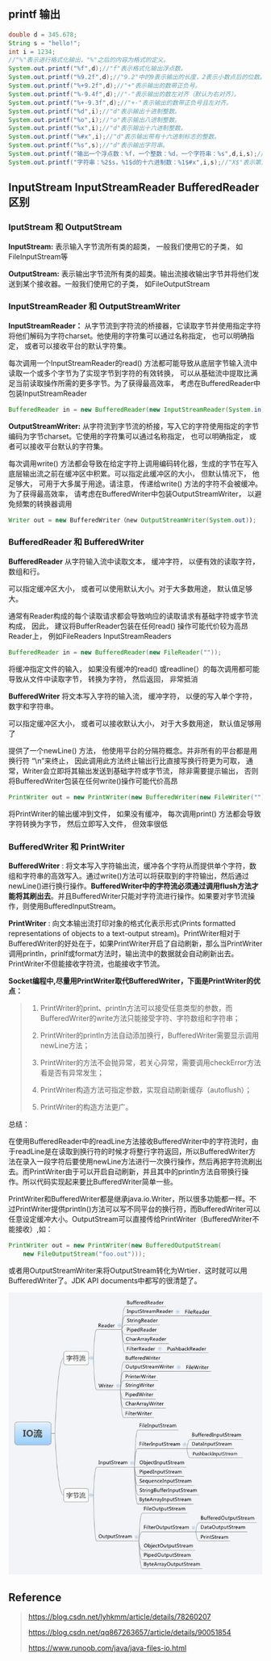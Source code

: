 ## printf 输出

``` java
double d = 345.678;
String s = "hello!"; 
int i = 1234;
//"%"表示进行格式化输出，"%"之后的内容为格式的定义。
System.out.printf("%f",d);//"f"表示格式化输出浮点数。
System.out.printf("%9.2f",d);//"9.2"中的9表示输出的长度，2表示小数点后的位数。
System.out.printf("%+9.2f",d);//"+"表示输出的数带正负号。
System.out.printf("%-9.4f",d);//"-"表示输出的数左对齐（默认为右对齐）。
System.out.printf("%+-9.3f",d);//"+-"表示输出的数带正负号且左对齐。
System.out.printf("%d",i);//"d"表示输出十进制整数。
System.out.printf("%o",i);//"o"表示输出八进制整数。
System.out.printf("%x",i);//"d"表示输出十六进制整数。
System.out.printf("%#x",i);//"d"表示输出带有十六进制标志的整数。
System.out.printf("%s",s);//"d"表示输出字符串。
System.out.printf("输出一个浮点数：%f，一个整数：%d，一个字符串：%s",d,i,s);//可以输出多个变量，注意顺序。
System.out.printf("字符串：%2$s，%1$d的十六进制数：%1$#x",i,s);//"X$"表示第几个变量。
```



## InputStream InputStreamReader BufferedReader 区别

### IputStream 和 OutputStream

**InputStream:** 表示输入字节流所有类的超类， 一般我们使用它的子类， 如FileInputStream等

**OutputStream:** 表示输出字节流所有类的超类。输出流接收输出字节并将他们发送到某个接收器。一般我们使用它的子类， 如FileOutputStream

### InputStreamReader 和 OutputStreamWriter

**InputStreamReader：** 从字节流到字符流的桥接器，它读取字节并使用指定字符将他们解码为字符charset。他使用的字符集可以通过名称指定， 也可以明确指定， 或者可以接收平台的默认字符集。

每次调用一个InputStreamReader的read() 方法都可能导致从底层字节输入流中读取一个或多个字节为了实现字节到字符的有效转换， 可以从基础流中提取比满足当前读取操作所需的更多字节。为了获得最高效率， 考虑在BufferedReader中包装InputStreamReader

```java
BufferedReader in = new BufferedReader(new InputStreamReader(System.in));
```

**OutputStreamWriter:** 从字符流到字节流的桥接，写入它的字符使用指定的字节编码为字节charset。它使用的字符集可以通过名称指定， 也可以明确指定， 或者可以接收平台默认的字符集。

每次调用write() 方法都会导致在给定字符上调用编码转化器，生成的字节在写入底层输出流之前在缓冲区中积累。可以指定此缓冲区的大小， 但默认情况下， 他足够大， 可用于大多属于用途。请注意， 传递给write() 方法的字符不会被缓冲。为了获得最高效率， 请考虑在BufferedWriter中包装OutputStreamWriter， 以避免频繁的转换器调用

```java
Writer out = new BufferedWriter（new OutputStreamWriter(System.out));
```

### BufferedReader 和 BufferedWriter

**BufferedReader** 从字符输入流中读取文本， 缓冲字符， 以便有效的读取字符， 数组和行。

可以指定缓冲区大小， 或者可以使用默认大小。对于大多数用途， 默认值足够大。

通常有Reader构成的每个读取请求都会导致响应的读取请求有基础字符或字节流构成， 因此， 建议将BufferReader包装在任何read() 操作可能代价较为高昂Reader上， 例如FileReaders InputStreamReaders

 ```java
BufferedReader in = new BufferedReader(new FileReader(""));
 ```

将缓冲指定文件的输入， 如果没有缓冲的read() 或readline(）的每次调用都可能导致从文件中读取字节， 转换为字符， 然后返回， 非常抵消

**BufferedWriter** 将文本写入字符的输入流， 缓冲字符， 以便的写入单个字符， 数字和字符串。

可以指定缓冲区大小， 或者可以接收默认大小， 对于大多数用途， 默认值足够用了

提供了一个newLine() 方法， 他使用平台的分隔符概念。并非所有的平台都是用换行符 “\n”来终止， 因此调用此方法终止输出行比直接写换行符更为可取， 通常，Writer会立即将其输出发送到基础字符或字节流， 除非需要提示输出， 否则将BufferedWriter包装在任何write()操作可能代价高昂

```java
PrintWriter out = new PrintWriter(new BufferedWriter(new FileWriter("")));
```

将PrintWriter的输出缓冲到文件， 如果没有缓冲， 每次调用print() 方法都会导致字符转换为字节， 然后立即写入文件， 但效率很低



### BufferedWriter 和 PrintWriter

**BufferedWriter** : 将文本写入字符输出流，缓冲各个字符从而提供单个字符，数组和字符串的高效写入。通过write()方法可以将获取到的字符输出，然后通过newLine()进行换行操作。**BufferedWriter中的字符流必须通过调用flush方法才能将其刷出去**。并且BufferedWriter只能对字符流进行操作。如果要对字节流操作，则使用BufferedInputStream。

**PrintWriter** : 向文本输出流打印对象的格式化表示形式(Prints formatted representations of objects to a text-output stream)。PrintWriter相对于BufferedWriter的好处在于，如果PrintWriter开启了自动刷新，那么当PrintWriter调用println，prinlf或format方法时，输出流中的数据就会自动刷新出去。PrintWriter不但能接收字符流，也能接收字节流。

**Socket编程中,尽量用PrintWriter取代BufferedWriter，下面是PrintWriter的优点：**

> 1. PrintWriter的print、println方法可以接受任意类型的参数，而BufferedWriter的write方法只能接受字符、字符数组和字符串；
>
> 2. PrintWriter的println方法自动添加换行，BufferedWriter需要显示调用newLine方法；
>
> 3. PrintWriter的方法不会抛异常，若关心异常，需要调用checkError方法看是否有异常发生；
>
> 4. PrintWriter构造方法可指定参数，实现自动刷新缓存（autoflush）；
>
> 5. PrintWriter的构造方法更广。

总结：

在使用BufferedReader中的readLine方法接收BufferedWriter中的字符流时，由于readLine是在读取到换行符的时候才将整行字符返回，所以BufferedWriter方法在录入一段字符后要使用newLine方法进行一次换行操作，然后再把字符流刷出去。而PrintWriter由于可以开启自动刷新，并且其中的println方法自带换行操作。所以代码实现起来要比BufferedWriter简单一些。

PrintWriter和BufferedWriter都是继承java.io.Writer，所以很多功能都一样。不过PrintWriter提供println()方法可以写不同平台的换行符，而BufferedWriter可以任意设定缓冲大小。OutputStream可以直接传给PrintWriter（BufferedWriter不能接收）,如： 

```java
PrintWriter out = new PrintWriter(new BufferedOutputStream(
    new FileOutputStream("foo.out")));
```

或者用OutputStreamWriter来将OutputStream转化为Wrtier．这时就可以用BufferedWriter了。JDK API documents中都写的很清楚了。



![iostream2xx](assets/README/iostream2xx.png)



## Reference

> https://blog.csdn.net/lyhkmm/article/details/78260207
>
> https://blog.csdn.net/qq867263657/article/details/90051854
>
> https://www.runoob.com/java/java-files-io.html
